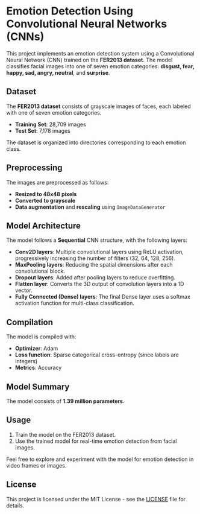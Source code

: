 
# Emotion Detection Using Convolutional Neural Networks (CNNs)

This project implements an emotion detection system using a Convolutional Neural Network (CNN) trained on the **FER2013 dataset**. The model classifies facial images into one of seven emotion categories: **disgust, fear, happy, sad, angry, neutral**, and **surprise**.

## Dataset
The **FER2013 dataset** consists of grayscale images of faces, each labeled with one of seven emotion categories. 

- **Training Set**: 28,709 images
- **Test Set**: 7,178 images

The dataset is organized into directories corresponding to each emotion class.

## Preprocessing
The images are preprocessed as follows:
- **Resized to 48x48 pixels**
- **Converted to grayscale**
- **Data augmentation** and **rescaling** using `ImageDataGenerator`

## Model Architecture
The model follows a **Sequential** CNN structure, with the following layers:
- **Conv2D layers**: Multiple convolutional layers using ReLU activation, progressively increasing the number of filters (32, 64, 128, 256).
- **MaxPooling layers**: Reducing the spatial dimensions after each convolutional block.
- **Dropout layers**: Added after pooling layers to reduce overfitting.
- **Flatten layer**: Converts the 3D output of convolution layers into a 1D vector.
- **Fully Connected (Dense) layers**: The final Dense layer uses a softmax activation function for multi-class classification.

## Compilation
The model is compiled with:
- **Optimizer**: Adam
- **Loss function**: Sparse categorical cross-entropy (since labels are integers)
- **Metrics**: Accuracy

## Model Summary
The model consists of **1.39 million parameters**.

## Usage
1. Train the model on the FER2013 dataset.
2. Use the trained model for real-time emotion detection from facial images.

Feel free to explore and experiment with the model for emotion detection in video frames or images.

## License
This project is licensed under the MIT License - see the [LICENSE](LICENSE) file for details.

